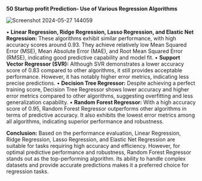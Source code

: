 **50 Startup profit Prediction- Use of Various Regression Algorithms**

![Screenshot 2024-05-27 144059](https://github.com/Kai1817/50-Startups-profit-predictions-using-various-regression-algorithms/assets/130749315/a508876a-7e8f-46f7-babe-3a911a204906)

•	**Linear Regression, Ridge Regression, Lasso Regression, and Elastic Net Regression:** These algorithms exhibit similar performance, with high accuracy scores around 0.93. They achieve relatively low Mean Squared Error (MSE), Mean Absolute Error (MAE), and Root Mean Squared Error (RMSE), indicating good predictive capability and model fit.
•	**Support Vector Regressor (SVR):** Although SVR demonstrates a lower accuracy score of 0.83 compared to other algorithms, it still provides acceptable performance. However, it has notably higher error metrics, indicating less precise predictions.
•	**Decision Tree Regressor:** Despite achieving a perfect training score, Decision Tree Regressor shows lower accuracy and higher error metrics compared to other algorithms, suggesting overfitting and less generalization capability.
•	**Random Forest Regressor:** With a high accuracy score of 0.95, Random Forest Regressor outperforms other algorithms in terms of predictive accuracy. It also exhibits the lowest error metrics among all algorithms, indicating superior performance and robustness.

**Conclusion:**
Based on the performance evaluation, Linear Regression, Ridge Regression, Lasso Regression, and Elastic Net Regression are suitable for tasks requiring high accuracy and efficiency. However, for optimal predictive performance and robustness, Random Forest Regressor stands out as the top-performing algorithm. Its ability to handle complex datasets and provide accurate predictions makes it a preferred choice for regression tasks.
